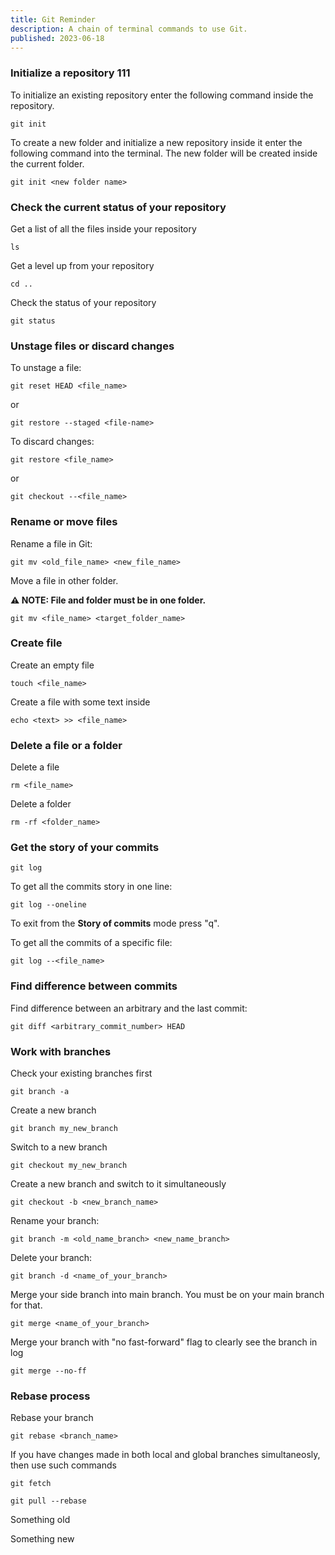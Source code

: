 ```yaml
---
title: Git Reminder
description: A chain of terminal commands to use Git.
published: 2023-06-18
---
```


### Initialize a repository 111

To initialize an existing repository enter the following command inside the repository.

```
git init
```

To create a new folder and initialize a new repository inside it enter the following command into the terminal. The new folder will be created inside the current folder.

```
git init <new folder name>
```

### Check the current status of your repository

Get a list of all the files inside your repository

```
ls
```

Get a level up from your repository

```
cd ..
```

Check the status of your repository

```
git status
```

### Unstage files or discard changes

To unstage a file:

```
git reset HEAD <file_name>
```
or
```
git restore --staged <file-name>
```

To discard changes:

```
git restore <file_name>
```
or
```
git checkout --<file_name>
```

### Rename or move files

Rename a file in Git:

```
git mv <old_file_name> <new_file_name>
```

Move a file in other folder.

**⚠ NOTE: File and folder must be in one folder.** 

```
git mv <file_name> <target_folder_name>
```

### Create file

Create an empty file

```
touch <file_name>
```

Create a file with some text inside

```
echo <text> >> <file_name>
```

### Delete a file or a folder

Delete a file

```
rm <file_name>
```

Delete a folder

```
rm -rf <folder_name>
```

### Get the story of your commits

```
git log
```

To get all the commits story in one line:

```
git log --oneline
```

To exit from the **Story of commits** mode press "q". 

To get all the commits of a specific file:

```
git log --<file_name>
```

### Find difference between commits

Find difference between an arbitrary and the last commit:

```
git diff <arbitrary_commit_number> HEAD
```

### Work with branches

Check your existing branches first

```
git branch -a
```

Create a new branch

```
git branch my_new_branch
```

Switch to a new branch

```
git checkout my_new_branch
```

Create a new branch and switch to it simultaneously

```
git checkout -b <new_branch_name>
```

Rename your branch:

```
git branch -m <old_name_branch> <new_name_branch>
```

Delete your branch:

```
git branch -d <name_of_your_branch>
```

Merge your side branch into main branch. You must be on your main branch for that.

```
git merge <name_of_your_branch>
```

Merge your branch with "no fast-forward" flag to clearly see the branch in log

```
git merge --no-ff
```

### Rebase process

Rebase your branch

```
git rebase <branch_name>
```

If you have changes made in both local and global branches simultaneosly, then use such commands

```
git fetch

git pull --rebase
```

Something old

Something new






